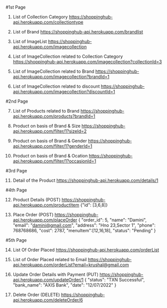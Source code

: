 #1st Page

1. List of Collection Category
https://shoppinghub-api.herokuapp.com/collectiontype

2. List of Brand
https://shoppinghub-api.herokuapp.com/brandlist

3. List of ImageList
https://shoppinghub-api.herokuapp.com/imagecollection

4. List of ImageCollection related to Collection Category
https://shoppinghub-api.herokuapp.com/imagecollection?collectionId=3

5. List of ImageCollection related to Brand
https://shoppinghub-api.herokuapp.com/imagecollection?brandId=1

6. List of ImageCollection related to discount
https://shoppinghub-api.herokuapp.com/imagecollection?discountId=1


#2nd Page

7. List of Products related to Brand
https://shoppinghub-api.herokuapp.com/products?brandId=1

8. Product on basis of Brand & Size
https://shoppinghub-api.herokuapp.com/filter/1?sizeId=2

9. Product on basis of Brand & Gender
https://shoppinghub-api.herokuapp.com/filter/1?genderId=1

10. Product on basis of Brand & Ocation
https://shoppinghub-api.herokuapp.com/filter/1?occasionId=1


#3rd Page 

11. Detail of the Product
https://shoppinghub-api.herokuapp.com/details/1


#4th Page

12. Product Details
(POST) https://shoppinghub-api.herokuapp.com/productItem
{"id": [3,6,8]}

13. Place Order 
(POST) https://shoppinghub-api.herokuapp.com/placeOrder
{
    "order_id": 5,
    "name": "Damini",
    "email": "damini@gmail.com",
    "address": "Hno 23,Sector 1",
    "phone": 768768686,
    "cost": 2787,
    "menuItem":[12,16,18],
    "status": "Pending"
}


#5th Page

14. List Of Order Placed
https://shoppinghub-api.herokuapp.com/orderList

15. List of Order Placed related to Email
https://shoppinghub-api.herokuapp.com/orderList?email=krushal@gmail.com

16. Update Order Details with Payment
(PUT) https://shoppinghub-api.herokuapp.com/updateOrder/1
{
     "status": "TXN Successful",
     "bank_name": "AXIS Bank",
     "date": "12/07/2022"
}

17. Delete Order
(DELETE) https://shoppinghub-api.herokuapp.com/deleteOrder/6



